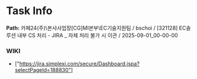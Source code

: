 # Task Info

**Path:** 카페24(주)\본사사업장\[CG]MI본부\EC기술지원팀 / bschoi / [321128] EC솔루션 내부 CS 처리 - JIRA _ 자체 처리 불가 시 이관 / 2025-09-01_00-00-00

### WIKI
- ["https://jira.simplexi.com/secure/Dashboard.jspa?selectPageId=188830"]

